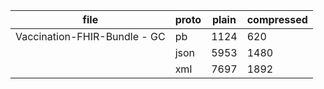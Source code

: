 file	                     | proto    | plain	   | compressed
-----------------------------|----------|----------|-----------------
Vaccination-FHIR-Bundle - GC | pb	|     1124 |	     620
                             | json	|     5953 |	    1480
                             | xml	|     7697 |	    1892
